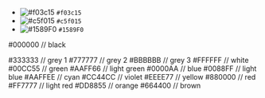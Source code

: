 - ![#f03c15](https://via.placeholder.com/15/f03c15/f03c15.png) `#f03c15`
- ![#c5f015](https://via.placeholder.com/15/c5f015/c5f015.png) `#c5f015`
- ![#1589F0](https://via.placeholder.com/15/1589F0/1589F0.png) `#1589F0`

#000000 // black

#333333 // grey 1
#777777 // grey 2
#BBBBBB // grey 3
#FFFFFF // white
#00CC55 // green
#AAFF66 // light green
#0000AA // blue
#0088FF // light blue
#AAFFEE // cyan
#CC44CC // violet
#EEEE77 // yellow
#880000 // red
#FF7777 // light red
#DD8855 // orange
#664400 // brown

